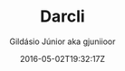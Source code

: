 ---
title: "Darcli"
github: https://github.com/gjuniioor/darcli
demo: https://gjuniioor.github.io/darcli/
author: Gildásio Júnior aka gjuniioor

ssg:
  - Jekyll
cms:
  - No Cms
date: 2016-05-02T19:32:17Z
github_branch: gh-pages
---